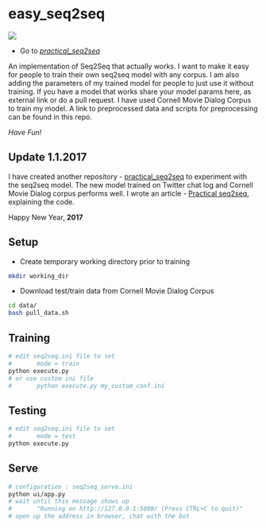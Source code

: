 # easy\_seq2seq

![](https://img.shields.io/badge/status-unmaintained-red.svg) 

* Go to [*practical_seq2seq*](https://github.com/suriyadeepan/practical_seq2seq)

An implementation of Seq2Seq that actually works. I want to make it easy for people to train their own seq2seq model with any corpus. I am also adding the parameters of my trained model for people to just use it without training. If you have a model that works share your model params here, as external link or do a pull request. I have used Cornell Movie Dialog Corpus to train my model. A link to preprocessed data and scripts for preprocessing can be found in this repo.

*Have Fun!*

## Update 1.1.2017


I have created another repository - [practical_seq2seq](https://github.com/suriyadeepan/practical_seq2seq) to experiment with the seq2seq model. The new model trained on Twitter chat log and Cornell Movie Dialog corpus performs well. I wrote an article - [Practical seq2seq](http://suriyadeepan.github.io/2016-12-31-practical-seq2seq/), explaining the code.

Happy New Year, **2017**


## Setup


* Create temporary working directory prior to training

```bash
mkdir working_dir
```

* Download test/train data from Cornell Movie Dialog Corpus

```bash
cd data/
bash pull_data.sh
```

## Training

```bash
# edit seq2seq.ini file to set 
#		mode = train
python execute.py
# or use custom ini file
#		python execute.py my_custom_conf.ini
```

## Testing

```bash
# edit seq2seq.ini file to set 
#		mode = test
python execute.py
```

## Serve

```bash
# configuration : seq2seq_serve.ini
python ui/app.py
# wait until this message shows up
#		"Running on http://127.0.0.1:5000/ (Press CTRL+C to quit)"
# open up the address in browser, chat with the bot
```
